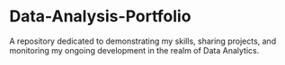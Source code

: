 # Data-Analysis-Portfolio
A repository dedicated to demonstrating my skills, sharing projects, and monitoring my ongoing development in the realm of Data Analytics.
